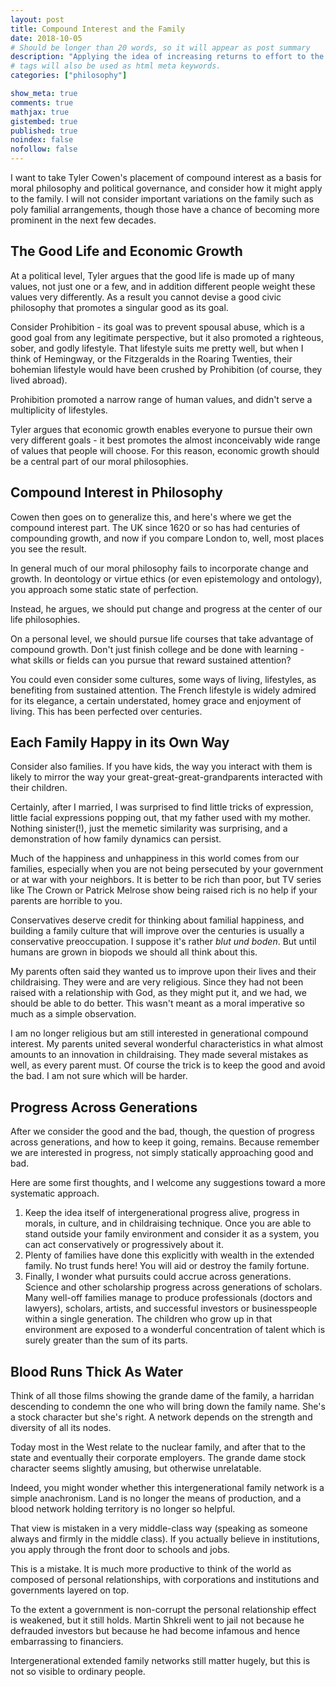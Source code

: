 ```yaml
---
layout: post
title: Compound Interest and the Family 
date: 2018-10-05
# Should be longer than 20 words, so it will appear as post summary
description: "Applying the idea of increasing returns to effort to the family across generations"
# tags will also be used as html meta keywords.
categories: ["philosophy"]

show_meta: true
comments: true
mathjax: true
gistembed: true
published: true
noindex: false
nofollow: false
---
```


I want to take Tyler Cowen's placement of compound interest as a basis for moral
philosophy and political governance, and consider how it might apply to the
family. I will not consider important variations on the family such as poly
familial arrangements, though those have a chance of becoming more prominent in
the next few decades.

## The Good Life and Economic Growth 
At a political level, Tyler argues that the good life is made up of many values,
not just one or a few, and in addition different people weight these values very
differently. As a result you cannot devise a good civic philosophy that promotes
a singular good as its goal.

Consider Prohibition - its goal was to prevent spousal abuse, which is a good
goal from any legitimate perspective, but it also promoted a righteous, sober,
and godly lifestyle. That lifestyle suits me pretty well, but when I think of
Hemingway, or the Fitzgeralds in the Roaring Twenties, their bohemian lifestyle
would have been crushed by Prohibition (of course, they lived abroad).

Prohibition promoted a narrow range of human values, and didn't serve a
multiplicity of lifestyles.

Tyler argues that economic growth enables everyone to pursue their own very
different goals - it best promotes the almost inconceivably wide range of values
that people will choose. For this reason, economic growth should be a central
part of our moral philosophies.

## Compound Interest in Philosophy
Cowen then goes on to generalize this, and here's where we get the compound
interest part. The UK since 1620 or so has had centuries of compounding growth,
and now if you compare London to, well, most places you see the result.

In general much of our moral philosophy fails to incorporate change and growth.
In deontology or virtue ethics (or even epistemology and ontology), you approach
some static state of perfection.

Instead, he argues, we should put change and progress at the center of our life
philosophies.

On a personal level, we should pursue life courses that take advantage of
compound growth. Don't just finish college and be done with learning - what
skills or fields can you pursue that reward sustained attention?

You could even consider some cultures, some ways of living, lifestyles, as
benefiting from sustained attention. The French lifestyle is widely admired for
its elegance, a certain understated, homey grace and enjoyment of living. This
has been perfected over centuries.

## Each Family Happy in its Own Way
Consider also families. If you have kids, the way you interact with them is
likely to mirror the way your great-great-great-grandparents interacted with
their children. 

Certainly, after I married, I was surprised to find little tricks of expression,
little facial expressions popping out, that my father used with my mother.
Nothing sinister(!), just the memetic similarity was surprising, and a
demonstration of how family dynamics can persist.

Much of the happiness and unhappiness in this world comes from our families,
especially when you are not being persecuted by your government or at war with
your neighbors. It is better to be rich than poor, but TV series like The Crown
or Patrick Melrose show being raised rich is no help if your parents are
horrible to you.

Conservatives deserve credit for thinking about familial happiness, and building
a family culture that will improve over the centuries is usually a conservative
preoccupation. I suppose it's rather *blut und boden*. But until humans are
grown in biopods we should all think about this.

My parents often said they wanted us to improve upon their lives and their
childraising. They were and are very religious. Since they had not been raised
with a relationship with God, as they might put it, and we had, we should be
able to do better. This wasn't meant as a moral imperative so much as a simple
observation.

I am no longer religious but am still interested in generational compound
interest. My parents united several wonderful characteristics in what almost
amounts to an innovation in childraising. They made several mistakes as well, as
every parent must. Of course the trick is to keep the good and avoid the bad. I
am not sure which will be harder.

## Progress Across Generations
After we consider the good and the bad, though, the question of progress across
generations, and how to keep it going, remains. Because remember we are
interested in progress, not simply statically approaching good and bad.

Here are some first thoughts, and I welcome any suggestions toward a more systematic approach. 

1. Keep the idea itself of intergenerational progress alive, progress in morals,
   in culture, and in childraising technique. Once you are able to stand outside
   your family environment and consider it as a system, you can act
   conservatively or progressively about it.
2. Plenty of families have done this explicitly with wealth in the extended
   family. No trust funds here! You will aid or destroy the family fortune.
3. Finally, I wonder what pursuits could accrue across generations. Science and
   other scholarship progress across generations of scholars. Many well-off
   families manage to produce professionals (doctors and lawyers), scholars,
   artists, and successful investors or businesspeople within a single
   generation. The children who grow up in that environment are exposed to a
   wonderful concentration of talent which is surely greater than the sum of its
   parts.

## Blood Runs Thick As Water
Think of all those films showing the grande dame of the family, a harridan
descending to condemn the one who will bring down the family name. She's a stock
character but she's right. A network depends on the strength and diversity of
all its nodes. 

Today most in the West relate to the nuclear family, and after that to the state
and eventually their corporate employers. The grande dame stock character seems
slightly amusing, but otherwise unrelatable.

Indeed, you might wonder whether this intergenerational family network is a
simple anachronism. Land is no longer the means of production, and a blood
network holding territory is no longer so helpful.

That view is mistaken in a very middle-class way (speaking as someone always and
firmly in the middle class). If you actually believe in institutions, you apply
through the front door to schools and jobs.

This is a mistake. It is much more productive to think of the world as composed
of personal relationships, with corporations and institutions and governments
layered on top.

To the extent a government is non-corrupt the personal relationship effect is
weakened, but it still holds. Martin Shkreli went to jail not because he
defrauded investors but because he had become infamous and hence embarrassing to
financiers.

Intergenerational extended family networks still matter hugely, but this is not
so visible to ordinary people.
